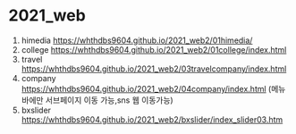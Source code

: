 # 2021_web

1. himedia https://whthdbs9604.github.io/2021_web2/01himedia/
2. college https://whthdbs9604.github.io/2021_web2/01college/index.html
3. travel https://whthdbs9604.github.io/2021_web2/03travelcompany/index.html
4. company https://whthdbs9604.github.io/2021_web2/04company/index.html
 (메뉴바에만 서브페이지 이동 가능,sns 웹 이동가능)
5. bxslider https://whthdbs9604.github.io/2021_web2/bxslider/index_slider03.htm


